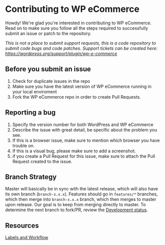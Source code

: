 # Contributing to WP eCommerce

Howdy! We're glad you're interested in contributing to WP eCommerce. Read on to make sure you follow all the steps required to successfully submit an issue or patch to the repository.

*This is not a place to submit support requests, this is a code repository to submit code bugs and code patches. Support tickets can be created here: https://wordpress.org/support/plugin/wp-e-commerce*

Before you submit an issue
---
1. Check for duplicate issues in the repo
2. Make sure you have the latest version of WP eCommerce running in your local enviroment
3. Fork the WP eCommerce repo in order to create Pull Requests.

Reporting a bug
---
1. Specify the version number for both WordPress and WP eCommerce
2. Describe the issue with great detail, be specific about the problem you see.
3. If this is a browser issue, make sure to mention which browser you have trouble on.
4. If this is a visual bug, please make sure to add a screenshot. 
5. if you create a Pull Request for this issue, make sure to attach the Pull Request created to the issue.

Branch Strategy
---
Master will basically be in sync with the latest release, which will also have its own branch (`branch-x.x.x`). Features should go in `features/*` branches, which then merge into `branch-x.x.x` branch, which then merges to master upon release. Our goal is to keep from merging directly to master. To determine the next branch to fork/PR, review the [Development status](https://github.com/wp-e-commerce/WP-e-Commerce#development-status).

Resources
---
[Labels and Workflow](https://github.com/wp-e-commerce/WP-e-Commerce/wiki/Issue-Labels-and-Workflow)

